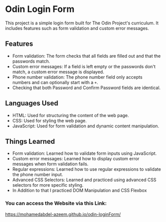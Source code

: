 # Odin Login Form

This project is a simple login form built for The Odin Project's curriculum. It includes features such as form validation and custom error messages.

## Features

- Form validation: The form checks that all fields are filled out and that the passwords match.
- Custom error messages: If a field is left empty or the passwords don't match, a custom error message is displayed.
- Phone number validation: The phone number field only accepts numbers and can optionally start with a `+`.
- Checking that both Password and Confirm Password fields are identical.

## Languages Used

- HTML: Used for structuring the content of the web page.
- CSS: Used for styling the web page.
- JavaScript: Used for form validation and dynamic content manipulation.

## Things Learned

- Form validation: Learned how to validate form inputs using JavaScript.
- Custom error messages: Learned how to display custom error messages when form validation fails.
- Regular expressions: Learned how to use regular expressions to validate the phone number input.
- Advanced CSS Selectors: Learned and practiced using advanced CSS selectors for more specific styling.
- In Addition to that I practiced DOM Manipulation and CSS Flexbox

### You can access the Website via this Link:
https://mohamedabdel-azeem.github.io/odin-loginForm/